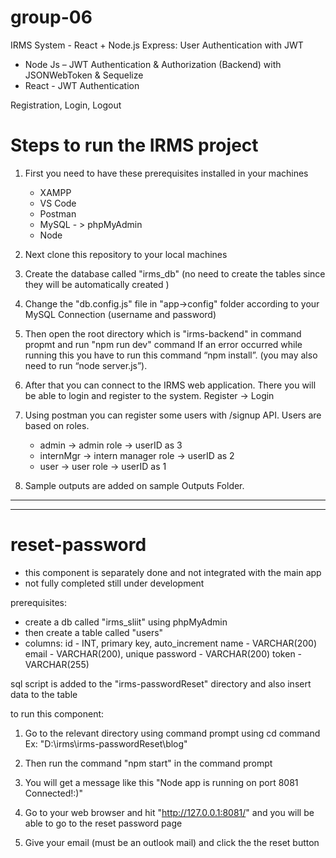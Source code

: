 # group-06

IRMS System - React + Node.js Express: User Authentication with JWT
- Node Js – JWT Authentication & Authorization (Backend) with JSONWebToken & Sequelize
- React - JWT Authentication

Registration, Login, Logout

# Steps to run the IRMS project

1. First you need to have these prerequisites installed in your machines

    - XAMPP
    - VS Code
    - Postman
    - MySQL - > phpMyAdmin
    - Node

2. Next clone this repository to your local machines

3. Create the database called "irms_db" (no need to create the tables since they will be automatically created )

4. Change the "db.config.js" file in "app->config" folder according to your MySQL Connection (username and password)

4. Then open the root directory which is "irms-backend" in command propmt and run "npm run dev" command
If an error occurred while running this you have to run this command “npm install”. (you may also need to run “node server.js”).

5. After that you can connect to the IRMS web application. There you will be able to login and register to the system.
    Register -> Login

6. Using postman you can register some users with /signup API. Users are based on roles.
    - admin -> admin role -> userID as 3
    - internMgr -> intern manager role -> userID as 2
    - user -> user role -> userID as 1

7. Sample outputs are added on sample Outputs Folder.


************************************************************************************************************************************
************************************************************************************************************************************

# reset-password

- this component is separately done and not integrated with the main app
- not fully completed still under development

prerequisites:
- create a db called "irms_sliit" using phpMyAdmin
- then create a table called "users"
- columns:
    id - INT, primary key, auto_increment
    name - VARCHAR(200)
    email - VARCHAR(200), unique
    password - VARCHAR(200)
    token - VARCHAR(255)

sql script is added to the "irms-passwordReset" directory and also insert data to the table


to run this component:

1. Go to the relevant directory using command prompt using cd command
Ex: "D:\irms\irms-passwordReset\blog"

2. Then run the command "npm start" in the command prompt

3. You will get a message like this "Node app is running on port 8081
Connected!:)"

4. Go to your web browser and hit "http://127.0.0.1:8081/" and you will be able to go to the reset password page

5. Give your email (must be an outlook mail) and click the the reset button

